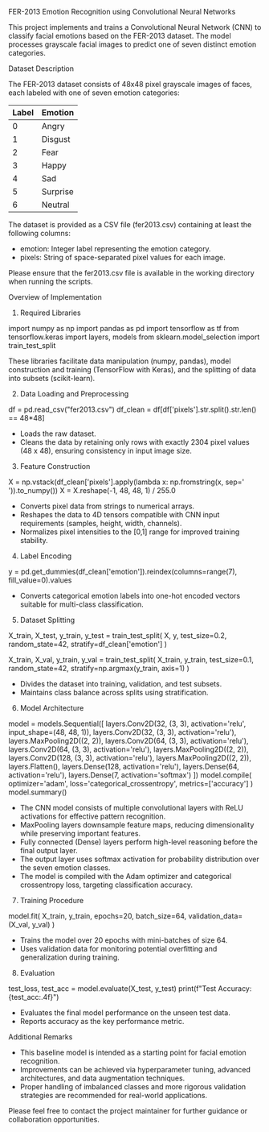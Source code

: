 FER-2013 Emotion Recognition using Convolutional Neural Networks

This project implements and trains a Convolutional Neural Network (CNN) to classify facial emotions based on the FER-2013 dataset. The model processes grayscale facial images to predict one of seven distinct emotion categories.

Dataset Description

The FER-2013 dataset consists of 48x48 pixel grayscale images of faces, each labeled with one of seven emotion categories:

Label | Emotion
------|---------
0     | Angry
1     | Disgust
2     | Fear
3     | Happy
4     | Sad
5     | Surprise
6     | Neutral

The dataset is provided as a CSV file (fer2013.csv) containing at least the following columns:

- emotion: Integer label representing the emotion category.
- pixels: String of space-separated pixel values for each image.

Please ensure that the fer2013.csv file is available in the working directory when running the scripts.

Overview of Implementation

1. Required Libraries

import numpy as np
import pandas as pd
import tensorflow as tf
from tensorflow.keras import layers, models
from sklearn.model_selection import train_test_split

These libraries facilitate data manipulation (numpy, pandas), model construction and training (TensorFlow with Keras), and the splitting of data into subsets (scikit-learn).

2. Data Loading and Preprocessing

df = pd.read_csv("fer2013.csv")
df_clean = df[df['pixels'].str.split().str.len() == 48*48]

- Loads the raw dataset.
- Cleans the data by retaining only rows with exactly 2304 pixel values (48 x 48), ensuring consistency in input image size.

3. Feature Construction

X = np.vstack(df_clean['pixels'].apply(lambda x: np.fromstring(x, sep=' ')).to_numpy())
X = X.reshape(-1, 48, 48, 1) / 255.0

- Converts pixel data from strings to numerical arrays.
- Reshapes the data to 4D tensors compatible with CNN input requirements (samples, height, width, channels).
- Normalizes pixel intensities to the [0,1] range for improved training stability.

4. Label Encoding

y = pd.get_dummies(df_clean['emotion']).reindex(columns=range(7), fill_value=0).values

- Converts categorical emotion labels into one-hot encoded vectors suitable for multi-class classification.

5. Dataset Splitting

X_train, X_test, y_train, y_test = train_test_split(
    X, y, test_size=0.2, random_state=42, stratify=df_clean['emotion']
)

X_train, X_val, y_train, y_val = train_test_split(
    X_train, y_train, test_size=0.1, random_state=42, stratify=np.argmax(y_train, axis=1)
)

- Divides the dataset into training, validation, and test subsets.
- Maintains class balance across splits using stratification.

6. Model Architecture

model = models.Sequential([
    layers.Conv2D(32, (3, 3), activation='relu', input_shape=(48, 48, 1)),
    layers.Conv2D(32, (3, 3), activation='relu'),
    layers.MaxPooling2D((2, 2)),
    layers.Conv2D(64, (3, 3), activation='relu'),
    layers.Conv2D(64, (3, 3), activation='relu'),
    layers.MaxPooling2D((2, 2)),
    layers.Conv2D(128, (3, 3), activation='relu'),
    layers.MaxPooling2D((2, 2)),
    layers.Flatten(),
    layers.Dense(128, activation='relu'),
    layers.Dense(64, activation='relu'),
    layers.Dense(7, activation='softmax')
])
model.compile(
    optimizer='adam',
    loss='categorical_crossentropy',
    metrics=['accuracy']
)
model.summary()

- The CNN model consists of multiple convolutional layers with ReLU activations for effective pattern recognition.
- MaxPooling layers downsample feature maps, reducing dimensionality while preserving important features.
- Fully connected (Dense) layers perform high-level reasoning before the final output layer.
- The output layer uses softmax activation for probability distribution over the seven emotion classes.
- The model is compiled with the Adam optimizer and categorical crossentropy loss, targeting classification accuracy.

7. Training Procedure

model.fit(
    X_train, y_train,
    epochs=20,
    batch_size=64,
    validation_data=(X_val, y_val)
)

- Trains the model over 20 epochs with mini-batches of size 64.
- Uses validation data for monitoring potential overfitting and generalization during training.

8. Evaluation

test_loss, test_acc = model.evaluate(X_test, y_test)
print(f"Test Accuracy: {test_acc:.4f}")

- Evaluates the final model performance on the unseen test data.
- Reports accuracy as the key performance metric.

Additional Remarks

- This baseline model is intended as a starting point for facial emotion recognition.
- Improvements can be achieved via hyperparameter tuning, advanced architectures, and data augmentation techniques.
- Proper handling of imbalanced classes and more rigorous validation strategies are recommended for real-world applications.

Please feel free to contact the project maintainer for further guidance or collaboration opportunities.
